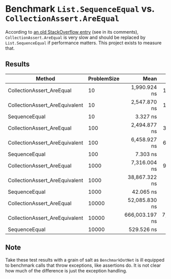 # Benchmark `List.SequenceEqual` vs. `CollectionAssert.AreEqual`

According to [an old StackOverflow entry](https://stackoverflow.com/a/11055686/5909613)
(see in its comments), `CollectionAssert.AreEqual` is very slow and should be replaced
by `List.SequenceEqual` if performance matters. This project exists to measure that.

## Results
| Method                         | ProblemSize | Mean           | Error         | StdDev        |
|------------------------------- |------------ |---------------:|--------------:|--------------:|
| CollectionAssert_AreEqual      | 10          |   1,990.924 ns |    11.0171 ns |     9.1997 ns |
| CollectionAssert_AreEquivalent | 10          |   2,547.870 ns |    17.5956 ns |    14.6931 ns |
| SequenceEqual                  | 10          |       3.327 ns |     0.0331 ns |     0.0310 ns |
| CollectionAssert_AreEqual      | 100         |   2,494.877 ns |    33.0485 ns |    30.9136 ns |
| CollectionAssert_AreEquivalent | 100         |   6,458.927 ns |    63.9854 ns |    59.8520 ns |
| SequenceEqual                  | 100         |       7.303 ns |     0.0493 ns |     0.0461 ns |
| CollectionAssert_AreEqual      | 1000        |   7,316.004 ns |    94.3565 ns |    88.2611 ns |
| CollectionAssert_AreEquivalent | 1000        |  38,867.322 ns |   750.2078 ns |   701.7448 ns |
| SequenceEqual                  | 1000        |      42.065 ns |     0.3527 ns |     0.3127 ns |
| CollectionAssert_AreEqual      | 10000       |  52,085.830 ns |   548.9059 ns |   458.3613 ns |
| CollectionAssert_AreEquivalent | 10000       | 666,003.197 ns | 7,530.5573 ns | 7,044.0879 ns |
| SequenceEqual                  | 10000       |     529.526 ns |     2.3010 ns |     1.9215 ns |

## Note
Take these test results with a grain of salt as `BenchmarkDotNet` is ill equipped to
benchmark calls that throw exceptions, like assertions do. It is not clear how much of
the difference is just the exception handling.

